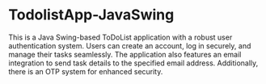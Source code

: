 # TodolistApp-JavaSwing
This is a Java Swing-based ToDoList application with a robust user authentication system. Users can create an account, log in securely, and manage their tasks seamlessly. The application also features an email integration to send task details to the specified email address. Additionally, there is an OTP system for enhanced security.
